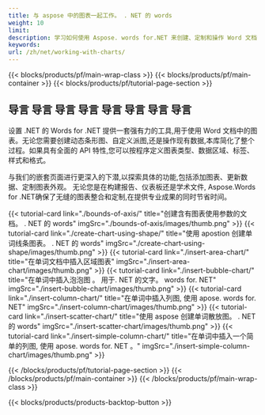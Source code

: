 ```yaml
---
title: 与 aspose 中的图表一起工作。 . NET 的 words  
weight: 10
limit:
description: 学习如何使用 Aspose. words for.NET 来创建、定制和操作 Word 文档中的图表。 简化带有强大功能的数据可视化。
keywords:
url: /zh/net/working-with-charts/
---
```

{{< blocks/products/pf/main-wrap-class >}}
{{< blocks/products/pf/main-container >}}
{{< blocks/products/pf/tutorial-page-section >}}

## 导言 导言 导言 导言 导言 导言 导言 导言
 
设置 .NET 的 Words for .NET 提供一套强有力的工具,用于使用 Word 文档中的图表。无论您需要创建动态条形图、自定义派图,还是操作现有数据,本库简化了整个过程。如果具有全面的 API 特性,您可以按程序定义图表类型、数据区域、标签、样式和格式。  

与我们的嵌套页面进行更深入的下潜,以探索具体的功能,包括添加图表、更新数据、定制图表外观。 无论您是在构建报告、仪表板还是学术文件, Aspose.Words for .NET确保了无缝的图表整合和定制,在提供专业成果的同时节省时间。  

{{< tutorial-card link="./bounds-of-axis/" title="创建含有图表使用参数的文档。 . NET 的 words" imgSrc="./bounds-of-axis/images/thumb.png" >}}
{{< tutorial-card link="./create-chart-using-shape/" title="使用 apostion 创建单词线条图表。 . NET 的 words" imgSrc="./create-chart-using-shape/images/thumb.png" >}}
{{< tutorial-card link="./insert-area-chart/" title="在单词文档中插入区域图表" imgSrc="./insert-area-chart/images/thumb.png" >}}
{{< tutorial-card link="./insert-bubble-chart/" title="在单词中插入泡泡图 。 用于. NET 的文字。 words for. NET" imgSrc="./insert-bubble-chart/images/thumb.png" >}}
{{< tutorial-card link="./insert-column-chart/" title="在单词中插入列图, 使用 apose. words for. NET" imgSrc="./insert-column-chart/images/thumb.png" >}}
{{< tutorial-card link="./insert-scatter-chart/" title="使用 aspose 创建单词散放图。 . NET 的 words" imgSrc="./insert-scatter-chart/images/thumb.png" >}}
{{< tutorial-card link="./insert-simple-column-chart/" title="在单词中插入一个简单的列图, 使用 apose. words for. NET 。" imgSrc="./insert-simple-column-chart/images/thumb.png" >}}

{{< /blocks/products/pf/tutorial-page-section >}}
{{< /blocks/products/pf/main-container >}}
{{< /blocks/products/pf/main-wrap-class >}}

{{< blocks/products/products-backtop-button >}}
